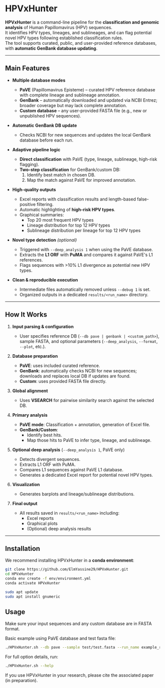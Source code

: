 # HPVxHunter

**HPVxHunter** is a command-line pipeline for the **classification and genomic analysis** of Human Papillomavirus (HPV) sequences.  
It identifies HPV types, lineages, and sublineages, and can flag potential novel HPV types following established classification rules.  
The tool supports curated, public, and user-provided reference databases, with **automatic GenBank database updating**.

---

##  Main Features

- **Multiple database modes**  
  - **PaVE** (Papillomavirus Episteme) – curated HPV reference database with complete lineage and sublineage annotation.  
  - **GenBank** – automatically downloaded and updated via NCBI Entrez; broader coverage but may lack complete annotation.  
  - **Custom database** – any user-provided FASTA file (e.g., new or unpublished HPV sequences).  

- **Automatic GenBank DB update**  
  - Checks NCBI for new sequences and updates the local GenBank database before each run.  

- **Adaptive pipeline logic**  
  - **Direct classification** with PaVE (type, lineage, sublineage, high-risk flagging).  
  - **Two-step classification** for GenBank/custom DB:  
    1. Identify best match in chosen DB.  
    2. Map the match against PaVE for improved annotation.  

- **High-quality outputs**  
  - Excel reports with classification results and length-based false-positive filtering.  
  - Automatic highlighting of **high-risk HPV types**.  
  - Graphical summaries:  
    - Top 20 most frequent HPV types  
    - Lineage distribution for top 12 HPV types  
    - Sublineage distribution per lineage for top 12 HPV types  

- **Novel type detection** *(optional)*  
  - Triggered with `--deep_analysis 1` when using the PaVE database.  
  - Extracts the **L1 ORF** with **PuMA** and compares it against PaVE's L1 references.  
  - Flags sequences with >10% L1 divergence as potential new HPV types.  

- **Clean & reproducible execution**  
  - Intermediate files automatically removed unless `--debug 1` is set.  
  - Organized outputs in a dedicated `results/<run_name>` directory.  

---

##  How It Works

1. **Input parsing & configuration**  
   - User specifies reference DB (`--db pave | genbank | <custom_path>`), sample FASTA, and optional parameters (`--deep_analysis`, `--format`, `--plot`, etc.).  

2. **Database preparation**  
   - **PaVE**: uses included curated reference.  
   - **GenBank**: automatically checks NCBI for new sequences; downloads and replaces local DB if updates are found.  
   - **Custom**: uses provided FASTA file directly.  

3. **Global alignment**  
   - Uses **VSEARCH** for pairwise similarity search against the selected DB.  

4. **Primary analysis**  
   - **PaVE mode**: Classification + annotation, generation of Excel file.  
   - **GenBank/Custom**:  
     - Identify best hits.  
     - Map those hits to PaVE to infer type, lineage, and sublineage.  

5. **Optional deep analysis** (`--deep_analysis 1`, PaVE only)  
   - Detects divergent sequences.  
   - Extracts L1 ORF with PuMA.  
   - Compares L1 sequences against PaVE L1 database.  
   - Generates a dedicated Excel report for potential novel HPV types.  

6. **Visualization**  
   - Generates barplots and lineage/sublineage distributions.  

7. **Final output**  
   - All results saved in `results/<run_name>` including:  
     - Excel reports  
     - Graphical plots  
     - (Optional) deep analysis results  

---

##  Installation

We recommend installing HPVxHunter in a **conda environment**:

```bash
git clone https://github.com/ElmYassine29/HPVxHunter.git
cd HPVxHunter
conda env create -f env/environment.yml
conda activate HPVxHunter

sudo apt update
sudo apt install gnumeric
```


## Usage 

Make sure your input sequences and any custom database are in FASTA format.

Basic example using PaVE database and test fasta file:

```bash
./HPVxHunter.sh --db pave --sample test/test.fasta --run_name example_run

```

For full option details, run:
```bash
./HPVxHunter.sh --help

```

If you use HPVxHunter in your research, please cite the associated paper (in preparation).
